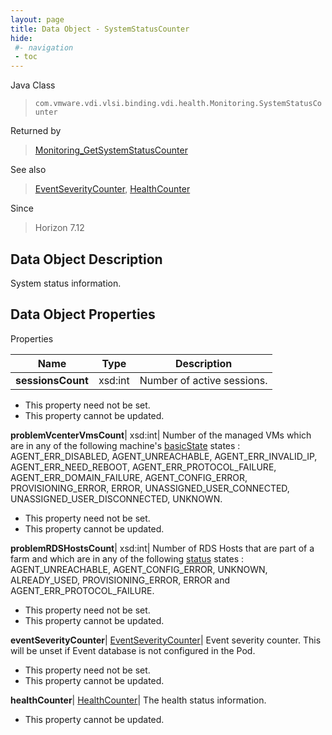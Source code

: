 ```yaml
---
layout: page
title: Data Object - SystemStatusCounter
hide:
 #- navigation
 - toc
---
```






Java Class  
> `com.vmware.vdi.vlsi.binding.vdi.health.Monitoring.SystemStatusCounter`

Returned by  
> [Monitoring_GetSystemStatusCounter](vdi.health.Monitoring.md#getSystemStatusCounter)

See also  
> [EventSeverityCounter](vdi.health.Monitoring.EventSeverityCounter.md), [HealthCounter](vdi.health.Monitoring.HealthCounter.md)

Since  
> Horizon 7.12


## Data Object Description 

System status information. 

## Data Object Properties

Properties

Name |  Type |  Description   
---|---|---  
**sessionsCount**|  xsd:int|  Number of active sessions.   


* This property need not be set.
* This property cannot be updated.

  
**problemVcenterVmsCount**|  xsd:int|  Number of the managed VMs which are in any of the following machine's [basicState](vdi.resources.Machine.MachineBase.md#basicState) states : AGENT_ERR_DISABLED, AGENT_UNREACHABLE, AGENT_ERR_INVALID_IP, AGENT_ERR_NEED_REBOOT, AGENT_ERR_PROTOCOL_FAILURE, AGENT_ERR_DOMAIN_FAILURE, AGENT_CONFIG_ERROR, PROVISIONING_ERROR, ERROR, UNASSIGNED_USER_CONNECTED, UNASSIGNED_USER_DISCONNECTED, UNKNOWN.   


* This property need not be set.
* This property cannot be updated.

  
**problemRDSHostsCount**|  xsd:int|  Number of RDS Hosts that are part of a farm and which are in any of the following [status](vdi.resources.RDSServer.RDSServerRuntimeData.md#status) states : AGENT_UNREACHABLE, AGENT_CONFIG_ERROR, UNKNOWN, ALREADY_USED, PROVISIONING_ERROR, ERROR and AGENT_ERR_PROTOCOL_FAILURE.   


* This property need not be set.
* This property cannot be updated.

  
**eventSeverityCounter**| [EventSeverityCounter](vdi.health.Monitoring.EventSeverityCounter.md)|  Event severity counter. This will be unset if Event database is not configured in the Pod.   


* This property need not be set.
* This property cannot be updated.

  
**healthCounter**| [HealthCounter](vdi.health.Monitoring.HealthCounter.md)|  The health status information.   


* This property cannot be updated.

  
  
  
  
  
  
